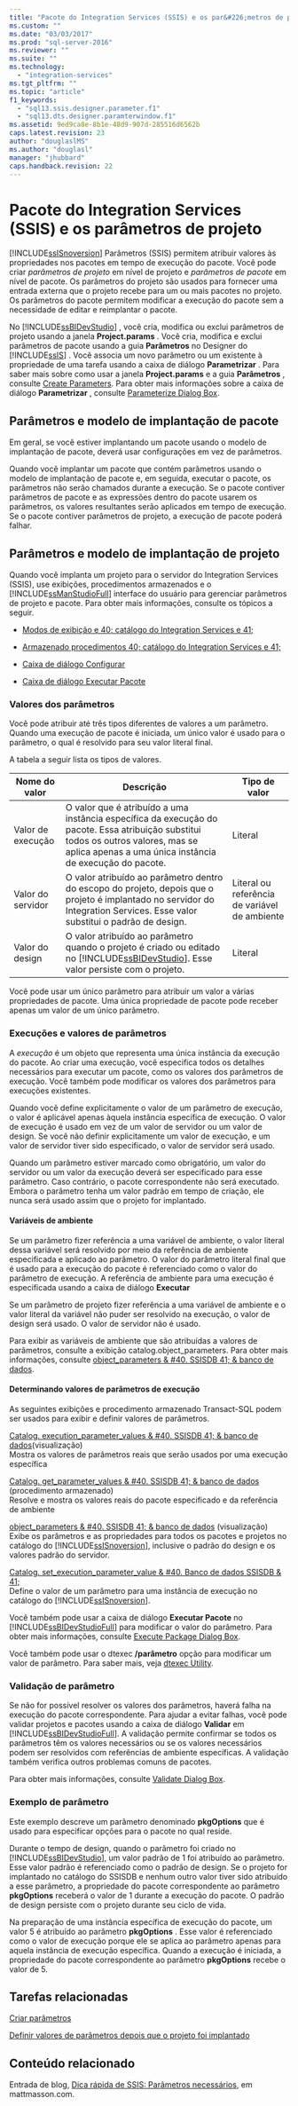 ```yaml
---
title: "Pacote do Integration Services (SSIS) e os par&#226;metros de projeto | Microsoft Docs"
ms.custom: ""
ms.date: "03/03/2017"
ms.prod: "sql-server-2016"
ms.reviewer: ""
ms.suite: ""
ms.technology: 
  - "integration-services"
ms.tgt_pltfrm: ""
ms.topic: "article"
f1_keywords: 
  - "sql13.ssis.designer.parameter.f1"
  - "sql13.dts.designer.paramterwindow.f1"
ms.assetid: 9ed9ca8e-8b1e-48d9-907d-285516d6562b
caps.latest.revision: 23
author: "douglaslMS"
ms.author: "douglasl"
manager: "jhubbard"
caps.handback.revision: 22
---
```

# Pacote do Integration Services (SSIS) e os par&#226;metros de projeto
  [!INCLUDE[ssISnoversion](../includes/ssisnoversion-md.md)] Parâmetros (SSIS) permitem atribuir valores às propriedades nos pacotes em tempo de execução do pacote. Você pode criar *parâmetros de projeto* em nível de projeto e *parâmetros de pacote* em nível de pacote. Os parâmetros do projeto são usados para fornecer uma entrada externa que o projeto recebe para um ou mais pacotes no projeto. Os parâmetros do pacote permitem modificar a execução do pacote sem a necessidade de editar e reimplantar o pacote.  
  
 No [!INCLUDE[ssBIDevStudio](../includes/ssbidevstudio-md.md)] , você cria, modifica ou exclui parâmetros de projeto usando a janela **Project.params** . Você cria, modifica e exclui parâmetros de pacote usando a guia **Parâmetros** no Designer do [!INCLUDE[ssIS](../includes/ssis-md.md)] . Você associa um novo parâmetro ou um existente à propriedade de uma tarefa usando a caixa de diálogo **Parametrizar** . Para saber mais sobre como usar a janela **Project.params** e a guia **Parâmetros** , consulte [Create Parameters](../Topic/Create%20Parameters.md). Para obter mais informações sobre a caixa de diálogo **Parametrizar** , consulte [Parameterize Dialog Box](../Topic/Parameterize%20Dialog%20Box.md).  
  
## Parâmetros e modelo de implantação de pacote  
 Em geral, se você estiver implantando um pacote usando o modelo de implantação de pacote, deverá usar configurações em vez de parâmetros.  
  
 Quando você implantar um pacote que contém parâmetros usando o modelo de implantação de pacote e, em seguida, executar o pacote, os parâmetros não serão chamados durante a execução. Se o pacote contiver parâmetros de pacote e as expressões dentro do pacote usarem os parâmetros, os valores resultantes serão aplicados em tempo de execução. Se o pacote contiver parâmetros de projeto, a execução de pacote poderá falhar.  
  
## Parâmetros e modelo de implantação de projeto  
 Quando você implanta um projeto para o servidor do Integration Services (SSIS), use exibições, procedimentos armazenados e o [!INCLUDE[ssManStudioFull](../includes/ssmanstudiofull-md.md)] interface do usuário para gerenciar parâmetros de projeto e pacote. Para obter mais informações, consulte os tópicos a seguir.  
  
-   [Modos de exibição e 40; catálogo do Integration Services e 41;](../integration-services/system-views/views-integration-services-catalog.md)  
  
-   [Armazenado procedimentos 40; catálogo do Integration Services e 41;](../integration-services/system-stored-procedures/stored-procedures-integration-services-catalog.md)  
  
-   [Caixa de diálogo Configurar](../integration-services/service/configure-dialog-box.md)  
  
-   [Caixa de diálogo Executar Pacote](../integration-services/packages/execute-package-dialog-box.md)  
  
### Valores dos parâmetros  
 Você pode atribuir até três tipos diferentes de valores a um parâmetro. Quando uma execução de pacote é iniciada, um único valor é usado para o parâmetro, o qual é resolvido para seu valor literal final.  
  
 A tabela a seguir lista os tipos de valores.  
  
|Nome do valor|Descrição|Tipo de valor|  
|----------------|-----------------|-------------------|  
|Valor de execução|O valor que é atribuído a uma instância específica da execução do pacote. Essa atribuição substitui todos os outros valores, mas se aplica apenas a uma única instância de execução do pacote.|Literal|  
|Valor do servidor|O valor atribuído ao parâmetro dentro do escopo do projeto, depois que o projeto é implantado no servidor do Integration Services. Esse valor substitui o padrão de design.|Literal ou referência de variável de ambiente|  
|Valor do design|O valor atribuído ao parâmetro quando o projeto é criado ou editado no [!INCLUDE[ssBIDevStudio](../includes/ssbidevstudio-md.md)]. Esse valor persiste com o projeto.|Literal|  
  
 Você pode usar um único parâmetro para atribuir um valor a várias propriedades de pacote. Uma única propriedade de pacote pode receber apenas um valor de um único parâmetro.  
  
###  <a name="executions"></a> Execuções e valores de parâmetros  
 A *execução* é um objeto que representa uma única instância da execução do pacote. Ao criar uma execução, você especifica todos os detalhes necessários para executar um pacote, como os valores dos parâmetros de execução. Você também pode modificar os valores dos parâmetros para execuções existentes.  
  
 Quando você define explicitamente o valor de um parâmetro de execução, o valor é aplicável apenas àquela instância específica de execução. O valor de execução é usado em vez de um valor de servidor ou um valor de design. Se você não definir explicitamente um valor de execução, e um valor de servidor tiver sido especificado, o valor de servidor será usado.  
  
 Quando um parâmetro estiver marcado como obrigatório, um valor do servidor ou um valor da execução deverá ser especificado para esse parâmetro. Caso contrário, o pacote correspondente não será executado. Embora o parâmetro tenha um valor padrão em tempo de criação, ele nunca será usado assim que o projeto for implantado.  
  
#### Variáveis de ambiente  
 Se um parâmetro fizer referência a uma variável de ambiente, o valor literal dessa variável será resolvido por meio da referência de ambiente especificada e aplicado ao parâmetro. O valor do parâmetro literal final que é usado para a execução do pacote é referenciado como o valor do parâmetro de execução. A referência de ambiente para uma execução é especificada usando a caixa de diálogo **Executar**  
  
 Se um parâmetro de projeto fizer referência a uma variável de ambiente e o valor literal da variável não puder ser resolvido na execução, o valor de design será usado. O valor de servidor não é usado.  
  
 Para exibir as variáveis de ambiente que são atribuídas a valores de parâmetros, consulte a exibição catalog.object_parameters. Para obter mais informações, consulte [object_parameters & #40. SSISDB 41; & banco de dados](../integration-services/system-views/catalog-object-parameters-ssisdb-database.md).  
  
#### Determinando valores de parâmetros de execução  
 As seguintes exibições e procedimento armazenado Transact-SQL podem ser usados para exibir e definir valores de parâmetros.  
  
 [Catalog. execution_parameter_values & #40. SSISDB 41; & banco de dados](../integration-services/system-views/catalog-execution-parameter-values-ssisdb-database.md)(visualização)  
 Mostra os valores de parâmetros reais que serão usados por uma execução específica  
  
 [Catalog. get_parameter_values & #40. SSISDB 41; & banco de dados](../integration-services/system-stored-procedures/catalog-get-parameter-values-ssisdb-database.md) (procedimento armazenado)  
 Resolve e mostra os valores reais do pacote especificado e da referência de ambiente  
  
 [object_parameters & #40. SSISDB 41; & banco de dados](../integration-services/system-views/catalog-object-parameters-ssisdb-database.md) (visualização)  
 Exibe os parâmetros e as propriedades para todos os pacotes e projetos no catálogo do [!INCLUDE[ssISnoversion](../includes/ssisnoversion-md.md)], inclusive o padrão do design e os valores padrão do servidor.  
  
 [Catalog. set_execution_parameter_value & #40. Banco de dados SSISDB & 41;](../integration-services/system-stored-procedures/catalog-set-execution-parameter-value-ssisdb-database.md)  
 Define o valor de um parâmetro para uma instância de execução no catálogo do [!INCLUDE[ssISnoversion](../includes/ssisnoversion-md.md)].  
  
 Você também pode usar a caixa de diálogo **Executar Pacote** no [!INCLUDE[ssBIDevStudioFull](../includes/ssbidevstudiofull-md.md)] para modificar o valor do parâmetro. Para obter mais informações, consulte [Execute Package Dialog Box](../integration-services/packages/execute-package-dialog-box.md).  
  
 Você também pode usar o dtexec **/parâmetro** opção para modificar um valor de parâmetro. Para saber mais, veja [dtexec Utility](../integration-services/packages/dtexec-utility.md).  
  
### Validação de parâmetro  
 Se não for possível resolver os valores dos parâmetros, haverá falha na execução do pacote correspondente. Para ajudar a evitar falhas, você pode validar projetos e pacotes usando a caixa de diálogo **Validar** em [!INCLUDE[ssBIDevStudioFull](../includes/ssbidevstudiofull-md.md)]. A validação permite confirmar se todos os parâmetros têm os valores necessários ou se os valores necessários podem ser resolvidos com referências de ambiente específicas. A validação também verifica outros problemas comuns de pacotes.  
  
 Para obter mais informações, consulte [Validate Dialog Box](../integration-services/service/validate-dialog-box.md).  
  
### Exemplo de parâmetro  
 Este exemplo descreve um parâmetro denominado **pkgOptions** que é usado para especificar opções para o pacote no qual reside.  
  
 Durante o tempo de design, quando o parâmetro foi criado no [!INCLUDE[ssBIDevStudio](../includes/ssbidevstudio-md.md)], um valor padrão de 1 foi atribuído ao parâmetro. Esse valor padrão é referenciado como o padrão de design. Se o projeto for implantado no catálogo do SSISDB e nenhum outro valor tiver sido atribuído a esse parâmetro, a propriedade do pacote correspondente ao parâmetro **pkgOptions** receberá o valor de 1 durante a execução do pacote. O padrão de design persiste com o projeto durante seu ciclo de vida.  
  
 Na preparação de uma instância específica de execução do pacote, um valor 5 é atribuído ao parâmetro **pkgOptions** . Esse valor é referenciado como o valor de execução porque ele se aplica ao parâmetro apenas para aquela instância de execução específica. Quando a execução é iniciada, a propriedade do pacote correspondente ao parâmetro **pkgOptions** recebe o valor de 5.  
  
## Tarefas relacionadas  
 [Criar parâmetros](../Topic/Create%20Parameters.md)  
  
 [Definir valores de parâmetros depois que o projeto foi implantado](../Topic/Set%20Parameter%20Values%20After%20the%20Project%20Is%20Deployed.md)  
  
## Conteúdo relacionado  
 Entrada de blog, [Dica rápida de SSIS: Parâmetros necessários](http://go.microsoft.com/fwlink/?LinkId=239781), em mattmasson.com.  
  
  